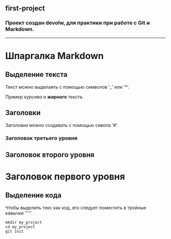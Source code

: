 ## first-project

### Проект создан devolw, для практики при работе с Git и Markdown.


---

# Шпаргалка Markdown


## Выделение текста

Текст можно выделаять с помощью символов '_' или '*'.


Пример _курсива_ и **жирного** текста.


## Заголовки


Заголовки можно создавать с помощью сивола '#'.


### Заголовок третьего уровня
## Заголовок второго уровня
# Заголовок первого уровня


## Выделение кода


Чтобы выделить текс как код, его следует поместить в тройные кавычки '''''.

```
mkdir my_project
cd my_project
git init
```
